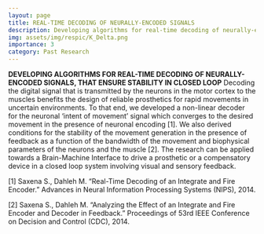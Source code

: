 ```yaml
---
layout: page
title: REAL-TIME DECODING OF NEURALLY-ENCODED SIGNALS
description: Developing algorithms for real-time decoding of neurally-encoded signals, that ensure stability in closed loop.
img: assets/img/respic/K_Delta.png
importance: 3
category: Past Research
---
```

**DEVELOPING ALGORITHMS FOR REAL-TIME DECODING OF NEURALLY-ENCODED SIGNALS, THAT ENSURE STABILITY IN CLOSED LOOP**
Decoding the digital signal that is transmitted by the neurons in the motor cortex to the muscles benefits the design of reliable prosthetics for rapid movements in uncertain environments. To that end, we developed a non-linear decoder for the neuronal ‘intent of movement’ signal which converges to the desired movement in the presence of neuronal encoding [1]. We also derived conditions for the stability of the movement generation in the presence of feedback as a function of the bandwidth of the movement and biophysical parameters of the neurons and the muscle [2]. The research can be applied towards a Brain-Machine Interface to drive a prosthetic or a compensatory device in a closed loop system involving visual and sensory feedback.

[1] Saxena S., Dahleh M. “Real-Time Decoding of an Integrate and Fire Encoder.” Advances in Neural Information Processing Systems (NIPS), 2014.

[2] Saxena S., Dahleh M. “Analyzing the Effect of an Integrate and Fire Encoder and Decoder in Feedback.” Proceedings of 53rd IEEE Conference on Decision and Control (CDC), 2014.
